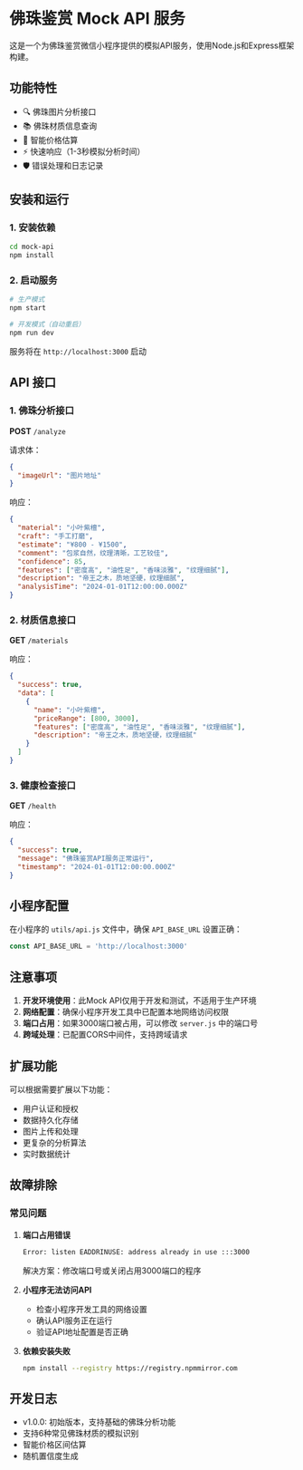 # 佛珠鉴赏 Mock API 服务

这是一个为佛珠鉴赏微信小程序提供的模拟API服务，使用Node.js和Express框架构建。

## 功能特性

- 🔍 佛珠图片分析接口
- 📚 佛珠材质信息查询
- 🎯 智能价格估算
- ⚡ 快速响应（1-3秒模拟分析时间）
- 🛡️ 错误处理和日志记录

## 安装和运行

### 1. 安装依赖

```bash
cd mock-api
npm install
```

### 2. 启动服务

```bash
# 生产模式
npm start

# 开发模式（自动重启）
npm run dev
```

服务将在 `http://localhost:3000` 启动

## API 接口

### 1. 佛珠分析接口

**POST** `/analyze`

请求体：
```json
{
  "imageUrl": "图片地址"
}
```

响应：
```json
{
  "material": "小叶紫檀",
  "craft": "手工打磨",
  "estimate": "¥800 - ¥1500",
  "comment": "包浆自然，纹理清晰，工艺较佳",
  "confidence": 85,
  "features": ["密度高", "油性足", "香味淡雅", "纹理细腻"],
  "description": "帝王之木，质地坚硬，纹理细腻",
  "analysisTime": "2024-01-01T12:00:00.000Z"
}
```

### 2. 材质信息接口

**GET** `/materials`

响应：
```json
{
  "success": true,
  "data": [
    {
      "name": "小叶紫檀",
      "priceRange": [800, 3000],
      "features": ["密度高", "油性足", "香味淡雅", "纹理细腻"],
      "description": "帝王之木，质地坚硬，纹理细腻"
    }
  ]
}
```

### 3. 健康检查接口

**GET** `/health`

响应：
```json
{
  "success": true,
  "message": "佛珠鉴赏API服务正常运行",
  "timestamp": "2024-01-01T12:00:00.000Z"
}
```

## 小程序配置

在小程序的 `utils/api.js` 文件中，确保 `API_BASE_URL` 设置正确：

```javascript
const API_BASE_URL = 'http://localhost:3000'
```

## 注意事项

1. **开发环境使用**：此Mock API仅用于开发和测试，不适用于生产环境
2. **网络配置**：确保小程序开发工具中已配置本地网络访问权限
3. **端口占用**：如果3000端口被占用，可以修改 `server.js` 中的端口号
4. **跨域处理**：已配置CORS中间件，支持跨域请求

## 扩展功能

可以根据需要扩展以下功能：

- 用户认证和授权
- 数据持久化存储
- 图片上传和处理
- 更复杂的分析算法
- 实时数据统计

## 故障排除

### 常见问题

1. **端口占用错误**
   ```bash
   Error: listen EADDRINUSE: address already in use :::3000
   ```
   解决方案：修改端口号或关闭占用3000端口的程序

2. **小程序无法访问API**
   - 检查小程序开发工具的网络设置
   - 确认API服务正在运行
   - 验证API地址配置是否正确

3. **依赖安装失败**
   ```bash
   npm install --registry https://registry.npmmirror.com
   ```

## 开发日志

- v1.0.0: 初始版本，支持基础的佛珠分析功能
- 支持6种常见佛珠材质的模拟识别
- 智能价格区间估算
- 随机置信度生成